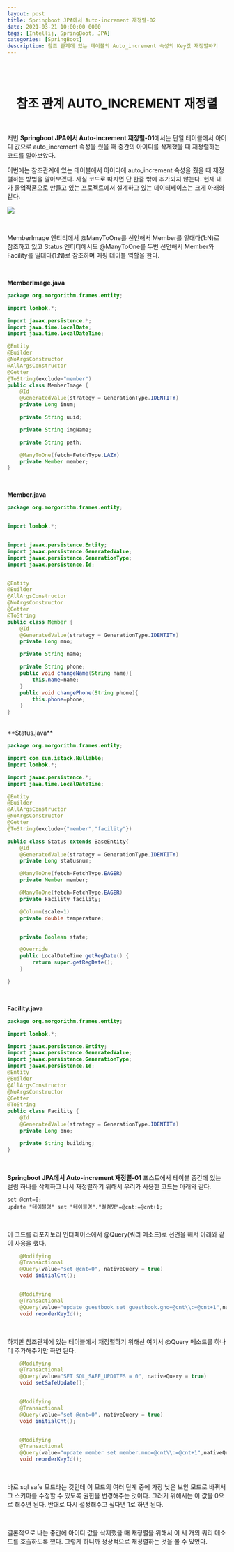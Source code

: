 ```yaml
---
layout: post
title: Springboot JPA에서 Auto-increment 재정렬-02
date: 2021-03-21 10:00:00 0000
tags: [Intellij, SpringBoot, JPA]
categories: [SpringBoot]
description: 참조 관계에 있는 테이블의 Auto_increment 속성의 Key값 재정렬하기
---
```


<br><br>

# <center>참조 관계 AUTO_INCREMENT 재정렬</center>

<br>

저번 **Springboot JPA에서 Auto-increment 재정렬-01**에서는 단일 테이블에서 아이디 값으로 auto_increment 속성을 줬을 때 중간의 아이디를 삭제했을 때 재정렬하는 코드를 알아보았다.

이번에는 참조관계에 있는 테이블에서 아이디에 auto_increment 속성을 줬을 때 재정렬하는 방법을 알아보겠다. 사실 코드로 따지면 단 한줄 밖에 추가되지 않는다. 현재 내가 졸업작품으로 만들고 있는 프로젝트에서 설계하고 있는 데이터베이스는 크게 아래와 같다.

![](../images/SpringBoot/post09/2021-03-21-10-16-17.png)

<br>

MemberImage 엔티티에서 @ManyToOne를 선언해서 Member를 일대다(1:N)로 참조하고 있고 Status 엔티티에서도 @ManyToOne를 두번 선언해서 Member와 Facility를 일대다(1:N)로 참조하며 매핑 테이블 역할을 한다.

<br>

**MemberImage.java**

```java
package org.morgorithm.frames.entity;

import lombok.*;

import javax.persistence.*;
import java.time.LocalDate;
import java.time.LocalDateTime;

@Entity
@Builder
@NoArgsConstructor
@AllArgsConstructor
@Getter
@ToString(exclude="member")
public class MemberImage {
    @Id
    @GeneratedValue(strategy = GenerationType.IDENTITY)
    private Long inum;

    private String uuid;

    private String imgName;

    private String path;

    @ManyToOne(fetch=FetchType.LAZY)
    private Member member;
}

```

<br>

**Member.java**

```java
package org.morgorithm.frames.entity;


import lombok.*;


import javax.persistence.Entity;
import javax.persistence.GeneratedValue;
import javax.persistence.GenerationType;
import javax.persistence.Id;


@Entity
@Builder
@AllArgsConstructor
@NoArgsConstructor
@Getter
@ToString
public class Member {
    @Id
    @GeneratedValue(strategy = GenerationType.IDENTITY)
    private Long mno;

    private String name;

    private String phone;
    public void changeName(String name){
        this.name=name;
    }
    public void changePhone(String phone){
        this.phone=phone;
    }
}

```

<br>
**Status.java**

```java
package org.morgorithm.frames.entity;

import com.sun.istack.Nullable;
import lombok.*;

import javax.persistence.*;
import java.time.LocalDateTime;

@Entity
@Builder
@AllArgsConstructor
@NoArgsConstructor
@Getter
@ToString(exclude={"member","facility"})

public class Status extends BaseEntity{
    @Id
    @GeneratedValue(strategy = GenerationType.IDENTITY)
    private Long statusnum;

    @ManyToOne(fetch=FetchType.EAGER)
    private Member member;

    @ManyToOne(fetch=FetchType.EAGER)
    private Facility facility;

    @Column(scale=1)
    private double temperature;


    private Boolean state;

    @Override
    public LocalDateTime getRegDate() {
        return super.getRegDate();
    }

}

```

<br>

**Facility.java**

```java
package org.morgorithm.frames.entity;

import lombok.*;

import javax.persistence.Entity;
import javax.persistence.GeneratedValue;
import javax.persistence.GenerationType;
import javax.persistence.Id;
@Entity
@Builder
@AllArgsConstructor
@NoArgsConstructor
@Getter
@ToString
public class Facility {
    @Id
    @GeneratedValue(strategy = GenerationType.IDENTITY)
    private Long bno;

    private String building;
}

```

<br>

**Springboot JPA에서 Auto-increment 재정렬-01** 포스트에서 테이블 중간에 있는 컬럼 하나를 삭제하고 나서 재정렬하기 위해서 우리가 사용한 코드는 아래와 같다.

```
set @cnt=0;
update "테이블명" set "테이블명"."컬럼명"=@cnt:=@cnt+1;
```

<br>

이 코드를 리포지토리 인터페이스에서 @Query(쿼리 메소드)로 선언을 해서 아래와 같이 사용을 했다.

```java
    @Modifying
    @Transactional
    @Query(value="set @cnt=0", nativeQuery = true)
    void initialCnt();


    @Modifying
    @Transactional
    @Query(value="update guestbook set guestbook.gno=@cnt\\:=@cnt+1",nativeQuery = true)
    void reorderKeyId();
```

<br>

하지만 참조관계에 있는 테이블에서 재정렬하기 위해선 여기서 @Query 메소드를 하나 더 추가해주기만 하면 된다.

```java
    @Modifying
    @Transactional
    @Query(value="SET SQL_SAFE_UPDATES = 0", nativeQuery = true)
    void setSafeUpdate();


    @Modifying
    @Transactional
    @Query(value="set @cnt=0", nativeQuery = true)
    void initialCnt();


    @Modifying
    @Transactional
    @Query(value="update member set member.mno=@cnt\\:=@cnt+1",nativeQuery = true)
    void reorderKeyId();

```

<br>

바로 sql safe 모드라는 것인데 이 모드의 여러 단계 중에 가장 낮은 보안 모드로 바꿔서 그 스키마를 수정할 수 있도록 권한을 변경해주는 것이다. 그러기 위해서는 이 값을 0으로 해주면 된다. 반대로 다시 설정해주고 싶다면 1로 하면 된다.

<br>

결론적으로 나는 중간에 아이디 값을 삭제했을 때 재정렬을 위해서 이 세 개의 쿼리 메소드를 호출하도록 했다. 그렇게 하니까 정상적으로 재정렬하는 것을 볼 수 있었다.
